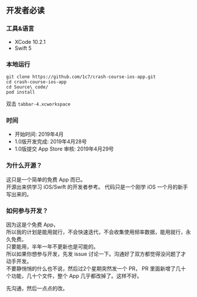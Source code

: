 ## 开发者必读

### 工具&语言
* XCode 10.2.1
* Swift 5

### 本地运行
```
git clone https://github.com/1c7/crash-course-ios-app.git
cd crash-course-ios-app
cd Source\ code/
pod install
```
双击 `tabbar-4.xcworkspace`

### 时间
* 开始时间: 2019年4月
* 1.0版开发完成: 2019年4月28号
* 1.0版提交 App Store 审核: 2019年4月29号

### 为什么开源？
这只是一个简单的免费 App 而已。   
开源出来供学习 iOS/Swift 的开发者参考。
代码只是一个刚学 iOS 一个月的新手写出来的。  

### 如何参与开发？
因为这是个免费 App，   
所以我的计划是能用就行，不会快速迭代，不会收集使用频率数据，能用就行，永久免费。   
只要能用，半年一年不更新也是可能的。   
所以如果你想参与开发，先发 issue 讨论一下。沟通好了双方都觉得没问题了才动手开发。  
不要静悄悄的什么也不说，然后过2个星期突然发一个 PR，
PR 里面新增了几十个功能，几十个文件，整个 App 几乎都改掉了。这样不好。  

先沟通，然后一点点的改。
